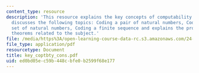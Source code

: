 ```yaml
---
content_type: resource
description: 'This resource explains the key concepts of computability theory and
  discusses the following topics: Coding a pair of natural numbers, Coding a finite
  set of natural numbers, Coding a finite sequence and explains the proofs of various
  theorems related to the subject.'
file: /media/https%3A/open-learning-course-data-rc.s3.amazonaws.com/24-242-logic-ii-spring-2004/ed0bd05ec59b448cbfe0b2599f68e177_key_coptbty_cons.pdf
file_type: application/pdf
resourcetype: Document
title: key_coptbty_cons.pdf
uid: ed0bd05e-c59b-448c-bfe0-b2599f68e177
---
```


